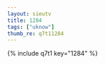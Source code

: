 ```yaml
--- 
layout: sieutv
title: 1284
tags: ["uknow"]
thumb_re: q7t11284
---
```

{% include q7t1 key="1284" %} 
